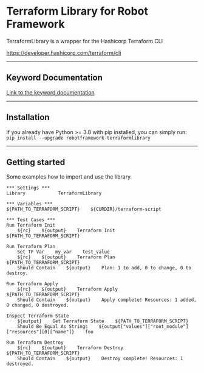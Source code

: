 # Terraform Library for Robot Framework
TerraformLibrary is a wrapper for the Hashicorp Terraform CLI

https://developer.hashicorp.com/terraform/cli

---
## Keyword Documentation
[Link to the keyword documentation](https://nilsty.github.io/robotframework-terraformlibrary/terraformlibrary.html)

---
## Installation
If you already have Python >= 3.8 with pip installed, you can simply run:  
`pip install --upgrade robotframework-terraformlibrary`

---
## Getting started
Some examples how to import and use the library.

``` robotframework
*** Settings ***
Library            TerraformLibrary

*** Variables ***
${PATH_TO_TERRAFORM_SCRIPT}    ${CURDIR}/terraform-script

*** Test Cases ***
Run Terraform Init
    ${rc}    ${output}    Terraform Init    ${PATH_TO_TERRAFORM_SCRIPT}

Run Terraform Plan
    Set TF Var    my_var    test_value
    ${rc}    ${output}    Terraform Plan    ${PATH_TO_TERRAFORM_SCRIPT}
    Should Contain    ${output}    Plan: 1 to add, 0 to change, 0 to destroy.

Run Terraform Apply
    ${rc}    ${output}    Terraform Apply    ${PATH_TO_TERRAFORM_SCRIPT}
    Should Contain    ${output}    Apply complete! Resources: 1 added, 0 changed, 0 destroyed.

Inspect Terraform State
    ${output}    Get Terraform State    ${PATH_TO_TERRAFORM_SCRIPT}
    Should Be Equal As Strings    ${output["values"]["root_module"]["resources"][0]["name"]}    foo

Run Terraform Destroy
    ${rc}    ${output}    Terraform Destroy    ${PATH_TO_TERRAFORM_SCRIPT}
    Should Contain    ${output}    Destroy complete! Resources: 1 destroyed.
```